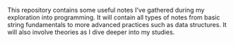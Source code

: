 This repository contains some useful notes I've gathered during my exploration into programming. It will contain all types of notes from basic string fundamentals to more advanced practices such
as data structures. It will also involve theories as I dive deeper into my studies. 
